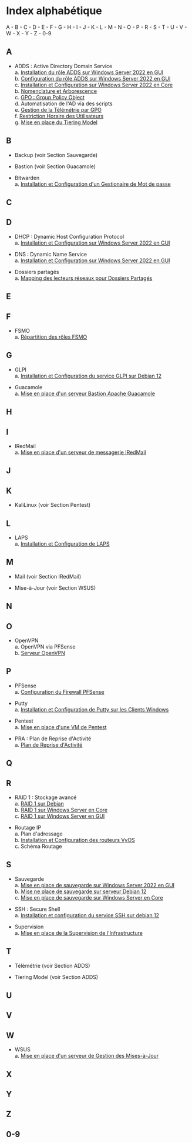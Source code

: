# Index alphabétique

A - B - C - D - E - F - G - H - I - J - K - L - M - N - O - P - R - S - T - U - V - W - X - Y - Z - 0-9

## A

* ADDS : Active Directory Domain Service  
    a. [Installation du rôle ADDS sur Windows Server 2022 en GUI](/S09/annex/ADDS_WinServGUI.md)  
    b. [Configuration du rôle ADDS sur Windows Server 2022 en GUI](/S10/annex/ADDS_Conf_WinServGUI.md)  
    c. [Installation et Configuration sur Windows Server 2022 en Core](/S10/annex/ADDS_WinServCore.md)  
    b. [Nomenclature et Arborescence](/S09/S09_INSTALL.md)  
    c. [GPO : Group Policy Object](/S11/annex/ADDS_GPO.md)  
    d. Automatisation de l'AD via des scripts  
    e. [Gestion de la Télémétrie par GPO](/S12/annex/Telemetry.md)  
    f. [Restriction Horaire des Utilisateurs](/S13/annex/LogonHours.md)  
    g. [Mise en place du Tiering Model](/S14/annex/Tiering_Model.md)  

## B

* Backup (voir Section Sauvegarde)  

* Bastion (voir Section Guacamole)  

* Bitwarden  
    a. [Installation et Configuration d'un Gestionaire de Mot de passe](/S15/annex/Bitwarden.md)  

## C

## D

* DHCP : Dynamic Host Configuration Protocol  
    a. [Installation et Configuration sur Windows Server 2022 en GUI](/S09/annex/DHCP_WinServGUI.md)  

* DNS : Dynamic Name Service  
    a. [Installation et Configuration sur Windows Server 2022 en GUI](/S09/annex/DNS_WinServGUI.md)  

* Dossiers partagés  
    a. [Mapping des lecteurs réseaux pour Dossiers Partagés](/S13/annex/Mapping.md)  

## E

## F

* FSMO  
    a. [Répartition des rôles FSMO](/S16/annex/FSMO.md)  

## G

* GLPI  
    a. [Installation et Configuration du service GLPI sur Debian 12](/S11/annex/GLPI.md)  

* Guacamole  
    a. [Mise en place d'un serveur Bastion Apache Guacamole](/S15/annex/Guacamole.md)  

## H

## I

* IRedMail  
    a. [Mise en place d'un serveur de messagerie IRedMail](/S15/annex/IRedMail.md)  

## J

## K

* KaliLinux (voir Section Pentest)  

## L

* LAPS  
    a. [Installation et Configuration de LAPS](/S13/annex/LAPS.md)  

## M

* Mail (voir Section IRedMail)  

* Mise-à-Jour (voir Section WSUS)  

## N

## O

* OpenVPN  
    a. OpenVPN via PFSense  
    b. [Serveur OpenVPN](/S16/annex/OpenVPN.md)  

## P

* PFSense  
    a. [Configuration du Firewall PFSense](/S12/annex/PFSense.md)  

* Putty  
    a. [Installation et Configuration de Putty sur les Clients Windows](/S11/annex/SSH.md)  

* Pentest  
    a. [Mise en place d'une VM de Pentest](/S15/annex/KaliLinux.md)  

* PRA : Plan de Reprise d'Activité  
    a. [Plan de Reprise d'Activité](/S18/annex/PRA.md)  

## Q

## R

* RAID 1 : Stockage avancé  
    a. [RAID 1 sur Debian](/S13/annex/Raid_Debian.md)    
    b. [RAID 1 sur Windows Server en Core](/S13/annex/Raid_Windows_Core.md)    
    c. [RAID 1 sur Windows Server en GUI](/S13/annex/Raid_Windows_GUI.md)    

* Routage IP  
    a. Plan d'adressage  
    b. [Installation et Configuration des routeurs VyOS](/S12/annex/Vyos.md)    
    c. Schéma Routage  

## S

* Sauvegarde  
    a. [Mise en place de sauvegarde sur Windows Server 2022 en GUI](/S13/annex/Backup.md)  
    b. [Mise ne place de sauvegarde sur serveur Debian 12](/S14/annex/Backup_Debian.md)  
    c. [Mise en place de sauvegarde sur Windows Server en Core](/S14/annex/Backup_Core.md)  

* SSH : Secure Shell  
    a. [Installation et configuration du service SSH sur debian 12](/S11/annex/SSH.md)  

* Supervision  
    a. [Mise en place de la Supervision de l'Infrastructure](/S14/annex/Supervision.md)  

## T

* Télémétrie (voir Section ADDS)  

* Tiering Model (voir Section ADDS)  

## U

## V

## W

* WSUS  
    a. [Mise en place d'un serveur de Gestion des Mises-à-Jour](/S16/annex/WSUS.md) 

## X

## Y

## Z

## 0-9